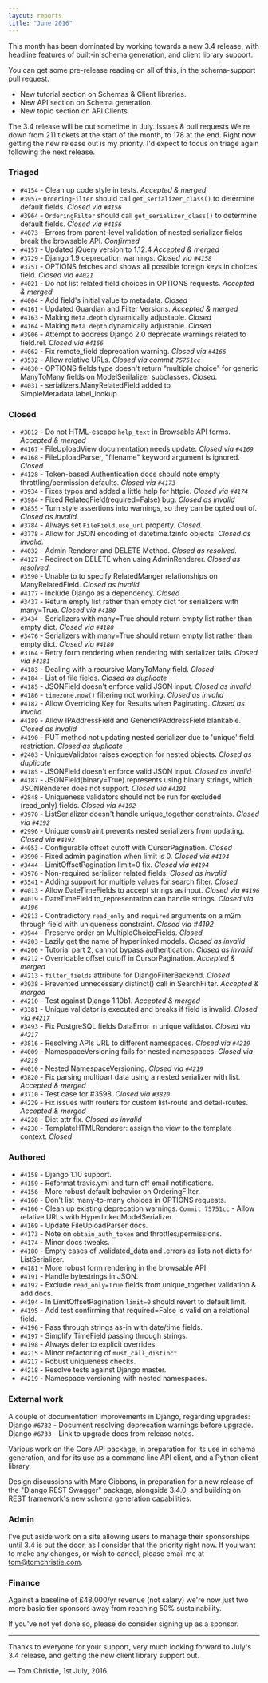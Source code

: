```yaml
---
layout: reports
title: "June 2016"
---
```


This month has been dominated by working towards a new 3.4 release, with headline features of built-in schema generation, and client library support.

You can get some pre-release reading on all of this, in the schema-support pull request.

* New tutorial section on Schemas & Client libraries.
* New API section on Schema generation.
* New topic section on API Clients.

The 3.4 release will be out sometime in July.
Issues & pull requests
We're down from 211 tickets at the start of the month, to 178 at the end. Right now getting the new release out is my priority. I'd expect to focus on triage again following the next release.

### Triaged

* `#4154` - Clean up code style in tests. *Accepted & merged*
* `#3957`- `OrderingFilter` should call `get_serializer_class()` to determine default fields. *Closed via `#4156`*
* `#3964` - `OrderingFilter` should call `get_serializer_class()` to determine default fields. *Closed via `#4156`*
* `#4073` - Errors from parent-level validation of nested serializer fields break the browsable API. *Confirmed*
* `#4157` - Updated jQuery version to 1.12.4 *Accepted & merged*
* `#3729` - Django 1.9 deprecation warnings. *Closed via `#4158`*
* `#3751` - OPTIONS fetches and shows all possible foreign keys in choices field. *Closed via `#4021`*
* `#4021` - Do not list related field choices in OPTIONS requests. *Accepted & merged*
* `#4004` - Add field's initial value to metadata. *Closed*
* `#4161` - Updated Guardian and Filter Versions. *Accepted & merged*
* `#4163` - Making `Meta.depth` dynamically adjustable. *Closed*
* `#4164` - Making `Meta.depth` dynamically adjustable. *Closed*
* `#3906` - Attempt to address Django 2.0 deprecate warnings related to field.rel. *Closed via `#4166`*
* `#4062` - Fix remote_field deprecation warning. *Closed via `#4166`*
* `#3532` - Allow relative URLs. *Closed via commit `75751cc`*
* `#4030` - OPTIONS fields type doesn't return "multiple choice" for generic ManyToMany fields on ModelSerilalizer subclasses. *Closed.*
* `#4031` - serializers.ManyRelatedField added to SimpleMetadata.label_lookup.

### Closed

* `#3812` - Do not HTML-escape `help_text` in Browsable API forms. *Accepted & merged*
* `#4167` - FileUploadView documentation needs update. *Closed via `#4169`*
* `#4168` - FileUploadParser, "filename" keyword argument is ignored. *Closed*
* `#4128` - Token-based Authentication docs should note empty throttling/permission defaults. *Closed via `#4173`*
* `#3934` - Fixes typos and added a little help for httpie. *Closed via `#4174`*
* `#3984` - Fixed RelatedField(required=False) bug. *Closed as invalid*
* `#3855` - Turn style assertions into warnings, so they can be opted out of. *Closed as invalid.*
* `#3784` - Always set `FileField.use_url` property. *Closed.*
* `#3778` - Allow for JSON encoding of datetime.tzinfo objects. *Closed as invalid.*
* `#4032` - Admin Renderer and DELETE Method. *Closed as resolved.*
* `#4127` - Redirect on DELETE when using AdminRenderer. *Closed as resolved.*
* `#3590` - Unable to to specify RelatedManger relationships on ManyRelatedField. *Closed as invalid.*
* `#4177` - Include Django as a dependency. *Closed*
* `#3437` - Return empty list rather than empty dict for serializers with many=True. *Closed via `#4180`*
* `#3434` - Serializers with many=True should return empty list rather than empty dict. *Closed via `#4180`*
* `#3476` - Serializers with many=True should return empty list rather than empty dict. *Closed via `#4180`*
* `#3164` - Retry form rendering when rendering with serializer fails. *Closed via `#4181`*
* `#4183` - Dealing with a recursive ManyToMany field. *Closed*
* `#4184` - List of file fields. *Closed as duplicate*
* `#4185` - JSONField doesn't enforce valid JSON input. *Closed as invalid*
* `#4186` - `timezone.now()` filtering not working. *Closed as invalid*
* `#4182` - Allow Overriding Key for Results when Paginating. *Closed as invalid*
* `#4189` - Allow IPAddressField and GenericIPAddressField blankable. *Closed as invalid*
* `#4190` - PUT method not updating nested serializer due to 'unique' field restriction. *Closed as duplicate*
* `#2403` - UniqueValidator raises exception for nested objects. *Closed as duplicate*
* `#4185` - JSONField doesn't enforce valid JSON input. *Closed as invalid*
* `#4187` - JSONField(binary=True) represents using binary strings, which JSONRenderer does not support. *Closed via `#4191`*
* `#2848` - Uniqueness validators should not be run for excluded (read_only) fields. *Closed via `#4192`*
* `#3970` - ListSerializer doesn't handle unique_together constraints. *Closed via `#4192`*
* `#2996` - Unique constraint prevents nested serializers from updating. *Closed via `#4192`*
* `#4053` - Configurable offset cutoff with CursorPagination. *Closed*
* `#3990` - Fixed admin pagination when limit is 0. *Closed via `#4194`*
* `#3444` - LimitOffsetPagination limit=0 fix. *Closed via `#4194`*
* `#3976` - Non-required serializer related fields. *Closed as invalid*
* `#3541` - Adding support for multiple values for search filter. *Closed*
* `#4013` - Allow DateTimeFields to accept strings as input. *Closed via `#4196`*
* `#4019` - DateTimeField to_representation can handle strings. *Closed via `#4196`*
* `#2813` - Contradictory `read_only` and `required` arguments on a m2m through field with uniqueness constraint. *Closed via #4192*
* `#3944` - Preserve order on MultipleChoiceFields. *Closed*
* `#4203` - Lazily get the name of hyperlinked models. *Closed as invalid*
* `#4206` - Tutorial part 2, cannot bypass authentication. *Closed as invalid*
* `#4212` - Overridable offset cutoff in CursorPagination. *Accepted & merged*
* `#4213` - `filter_fields` attribute for DjangoFilterBackend. *Closed*
* `#3938` - Prevented unnecessary distinct() call in SearchFilter.  *Accepted & merged*
* `#4210` - Test against Django 1.10b1. *Accepted & merged*
* `#3381` - Unique validator is executed and breaks if field is invalid. *Closed via `#4217`*
* `#3493` - Fix PostgreSQL fields DataError in unique validator. *Closed via `#4217`*
* `#3816` - Resolving APIs URL to different namespaces. *Closed via `#4219`*
* `#4009` - NamespaceVersioning fails for nested namespaces. *Closed via `#4219`*
* `#4010` - Nested NamespaceVersioning. *Closed via `#4219`*
* `#3820` - Fix parsing multipart data using a nested serializer with list. *Accepted & merged*
* `#3710` - Test case for #3598. *Closed via `#3820`*
* `#4229` - Fix issues with routers for custom list-route and detail-routes. *Accepted & merged*
* `#4228` - Dict attr fix. *Closed as invalid*
* `#4230` - TemplateHTMLRenderer: assign the view to the template context. *Closed*

### Authored

* `#4158` - Django 1.10 support.
* `#4159` - Reformat travis.yml and turn off email notifications.
* `#4156` - More robust default behavior on OrderingFilter.
* `#4160` - Don't list many-to-many choices in OPTIONS requests.
* `#4166` - Clean up existing deprecation warnings.
`Commit 75751cc` - Allow relative URLs with HyperlinkedModelSerializer.
* `#4169` - Update FileUploadParser docs.
* `#4173` - Note on `obtain_auth_token` and throttles/permissions.
* `#4174` - Minor docs tweaks.
* `#4180` - Empty cases of .validated_data and .errors as lists not dicts for ListSerializer.
* `#4181` - More robust form rendering in the browsable API.
* `#4191` - Handle bytestrings in JSON.
* `#4192` - Exclude `read_only=True` fields from unique_together validation & add docs.
* `#4194` - In LimitOffsetPagination `limit=0` should revert to default limit.
* `#4195` - Add test confirming that required=False is valid on a relational field.
* `#4196` - Pass through strings as-in with date/time fields.
* `#4197` - Simplify TimeField passing through strings.
* `#4198` - Always defer to explicit overrides.
* `#4215` - Minor refactoring of `must_call_distinct`
* `#4217` - Robust uniqueness checks.
* `#4218` - Resolve tests against Django master.
* `#4219` - Namespace versioning with nested namespaces.

### External work

A couple of documentation improvements in Django, regarding upgrades:
Django `#6732` -  Document resolving deprecation warnings before upgrade.
Django `#6733` - Link to upgrade docs from release notes.

Various work on the Core API package, in preparation for its use in schema generation, and for its use as a command line API client, and a Python client library.

Design discussions with Marc Gibbons, in preparation for a new release of the "Django REST Swagger" package, alongside 3.4.0, and building on REST framework's new schema generation capabilities.

### Admin

I've put aside work on a site allowing users to manage their sponsorships until 3.4 is out the door, as I consider that the priority right now. If you want to make any changes, or wish to cancel, please email me at tom@tomchristie.com.

### Finance

Against a baseline of £48,000/yr revenue (not salary) we're now just two more basic tier sponsors away from reaching 50% sustainability.

If you've not yet done so, please do consider signing up as a sponsor.

---

Thanks to everyone for your support, very much looking forward to July's 3.4 release, and getting the new client library support out.

&mdash; Tom Christie, 1st July, 2016.
